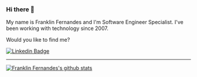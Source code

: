 ### Hi there 👋

My name is Franklin Fernandes and I'm Software Engineer Specialist. I've been working with technology since 2007.

Would you like to find me?

[![Linkedin Badge](https://img.shields.io/badge/-LinkedIn-blue?style=flat-square&logo=Linkedin&logoColor=white&link=https://www.linkedin.com/in/franklinfernandes)](https://www.linkedin.com/in/franklinfernandes)

____


[![Franklin Fernandes's github stats](https://github-readme-stats.vercel.app/api?username=franklinsf&theme=dark&show_icons=true&count_private=true)](https://github.com/franklinsf)


<!--
**franklinsf/franklinsf** is a ✨ _special_ ✨ repository because its `README.md` (this file) appears on your GitHub profile.

Here are some ideas to get you started:

- 🔭 I’m currently working on ...
- 🌱 I’m currently learning ...
- 👯 I’m looking to collaborate on ...
- 🤔 I’m looking for help with ...
- 💬 Ask me about ...
- 📫 How to reach me: ...
- 😄 Pronouns: ...
- ⚡ Fun fact: ...
-->
